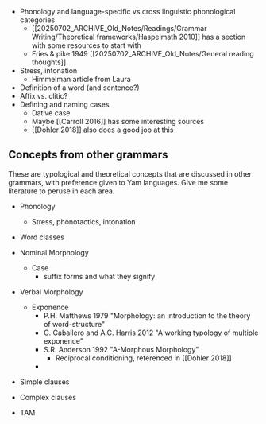 - Phonology and language-specific vs cross linguistic phonological categories
	- [[20250702_ARCHIVE_Old_Notes/Readings/Grammar Writing/Theoretical frameworks/Haspelmath 2010]] has a section with some resources to start with
	- Fries & pike 1949 [[20250702_ARCHIVE_Old_Notes/General reading thoughts]] 
- Stress, intonation
	- Himmelman article from Laura
- Definition of a word (and sentence?)
- Affix vs. clitic?
- Defining and naming cases
	- Dative case
	- Maybe [[Carroll 2016]] has some interesting sources
	- [[Dohler 2018]] also does a good job at this



## Concepts from other grammars

These are typological and theoretical concepts that are discussed in other grammars, with preference given to Yam languages. Give me some literature to peruse in each area.

- Phonology
	- Stress, phonotactics, intonation

- Word classes


- Nominal Morphology
	- Case
		- suffix forms and what they signify

- Verbal Morphology
	- Exponence
		- P.H. Matthews 1979 "Morphology: an introduction to the theory of word-structure"
		- G. Caballero and A.C. Harris 2012 "A working typology of multiple exponence"
		- S.R. Anderson 1992 "A-Morphous Morphology"
			- Reciprocal conditioning, referenced in [[Dohler 2018]]
		- 

- Simple clauses


- Complex clauses


- TAM


